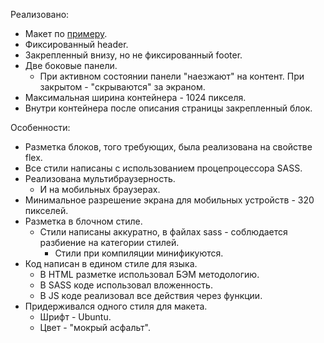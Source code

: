 Реализовано:

* Макет по [примеру](https://image.prntscr.com/image/dDOVGYKmQB_i0xppnnCx_A.jpg).
* Фиксированный header.
* Закрепленный внизу, но не фиксированный footer.
* Две боковые панели.
    * При активном состоянии панели "наезжают" на контент. При закрытом - "скрываются" за экраном.
* Максимальная ширина контейнера - 1024 пикселя.
* Внутри контейнера после описания страницы закрепленный блок.

Особенности:

* Разметка блоков, того требующих, была реализована на свойстве flex.
* Все стили написаны с использованием процепроцессора SASS.
* Реализована мультибраузерность.
    * И на мобильных браузерах.
* Минимальное разрешение экрана для мобильных устройств - 320 пикселей.
* Разметка в блочном стиле.
    * Стили написаны аккуратно, в файлах sass - соблюдается разбиение на категории стилей.
        * Стили при компиляции минификуются.
* Код написан в едином стиле для языка.
    * В HTML разметке использовал БЭМ методологию.
    * В SASS коде использовал вложенность.
    * В JS коде реализовал все действия через функции.
* Придерживался одного стиля для макета.
    * Шрифт - Ubuntu.
    * Цвет - "мокрый асфальт".